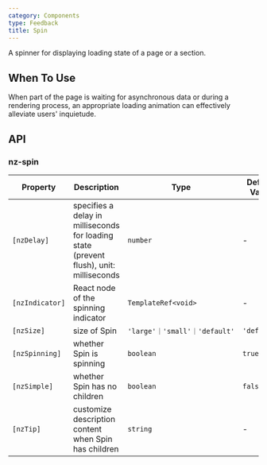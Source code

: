 ```yaml
---
category: Components
type: Feedback
title: Spin
---
```


A spinner for displaying loading state of a page or a section.

## When To Use

When part of the page is waiting for asynchronous data or during a rendering process, an appropriate loading animation can effectively alleviate users' inquietude.

## API

### nz-spin

| Property | Description | Type | Default Value |
| -------- | ----------- | ---- | ------------- |
| `[nzDelay]` | specifies a delay in milliseconds for loading state (prevent flush), unit: milliseconds | `number` | - |
| `[nzIndicator]` | React node of the spinning indicator | `TemplateRef<void>` | - |
| `[nzSize]` | size of Spin | `'large'｜'small'｜'default'` | `'default'` |
| `[nzSpinning]` | whether Spin is spinning | `boolean` | `true` |
| `[nzSimple]` | whether Spin has no children | `boolean` | `false` |
| `[nzTip]` | customize description content when Spin has children | `string` | - |
